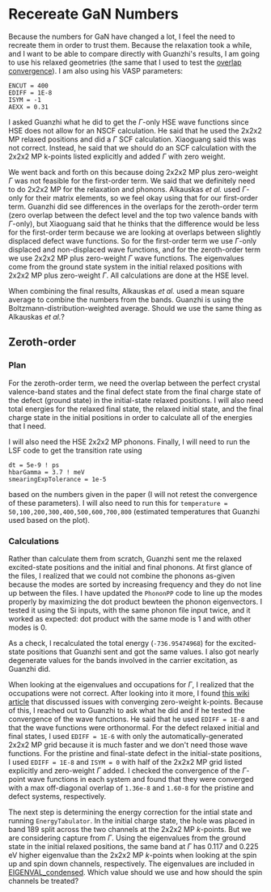 # Recereate GaN Numbers

Because the numbers for GaN have changed a lot, I feel the need to recreate them in order to trust them. Because the relaxation took a while, and I want to be able to compare directly with Guanzhi's results, I am going to use his relaxed geometries (the same that I used to test the [overlap convergence](../GaNOverlaps/)). I am also using his VASP parameters:
```
ENCUT = 400
EDIFF = 1E-8
ISYM = -1
AEXX = 0.31
```

I asked Guanzhi what he did to get the $\Gamma$-only HSE wave functions since HSE does not allow for an NSCF calculation. He said that he used the 2x2x2 MP relaxed positions and did a $\Gamma$ SCF calculation. Xiaoguang said this was not correct. Instead, he said that we should do an SCF calculation with the 2x2x2 MP k-points listed explicitly and added $\Gamma$ with zero weight. 

We went back and forth on this because doing 2x2x2 MP plus zero-weight $\Gamma$ was not feasible for the first-order term. We said that we definitely need to do 2x2x2 MP for the relaxation and phonons. Alkauskas *et al.* used $\Gamma$-only for their matrix elements, so we feel okay using that for our first-order term. Guanzhi did see differences in the overlaps for the zeroth-order term (zero overlap between the defect level and the top two valence bands with $\Gamma$-only), but Xiaoguang said that he thinks that the difference would be less for the first-order term because we are looking at overlaps between slightly displaced defect wave functions. So for the first-order term we use $\Gamma$-only displaced and non-displaced wave functions, and for the zeroth-order term we use 2x2x2 MP plus zero-weight $\Gamma$ wave functions. The eigenvalues come from the ground state system in the initial relaxed positions with 2x2x2 MP plus zero-weight $\Gamma$. All calculations are done at the HSE level.

When combining the final results, Alkauskas *et al.* used a mean square average to combine the numbers from the bands. Guanzhi is using the Boltzmann-distribution-weighted average. Should we use the same thing as Alkauskas *et al.*? 

## Zeroth-order 

### Plan

For the zeroth-order term, we need the overlap between the perfect crystal valence-band states and the final defect state from the final charge state of the defect (ground state) in the initial-state relaxed positions. I will also need total energies for the relaxed final state, the relaxed initial state, and the final charge state in the initial positions in order to calculate all of the energies that I need. 

I will also need the HSE 2x2x2 MP phonons. Finally, I will need to run the LSF code to get the transition rate using
```
dt = 5e-9 ! ps
hbarGamma = 3.7 ! meV
smearingExpTolerance = 1e-5
```
based on the numbers given in the paper (I will not retest the convergence of these parameters). I will also need to run this for `temperature = 50,100,200,300,400,500,600,700,800` (estimated temperatures that Guanzhi used based on the plot).

### Calculations

Rather than calculate them from scratch, Guanzhi sent me the relaxed excited-state positions and the initial and final phonons. At first glance of the files, I realized that we could not combine the phonons as-given because the modes are sorted by increasing frequency and they do not line up between the files. I have updated the `PhononPP` code to line up the modes properly by maximizing the dot product bewteen the phonon eigenvectors. I tested it using the Si inputs, with the same phonon file input twice, and it worked as expected: dot product with the same mode is 1 and with other modes is 0. 

As a check, I recalculated the total energy (`-736.95474968`) for the excited-state positions that Guanzhi sent and got the same values. I also got nearly degenerate values for the bands involved in the carrier excitation, as Guanzhi did. 

When looking at the eigenvalues and occupations for $\Gamma$, I realized that the occupations were not correct. After looking into it more, I found [this wiki article](https://www.vasp.at/wiki/index.php/Band-structure_calculation_using_hybrid_functionals) that discussed issues with converging zero-weight k-points. Because of this, I reached out to Guanzhi to ask what he did and if he tested the convergence of the wave functions. He said that he used `EDIFF = 1E-8` and that the wave functions were orthonormal. For the defect relaxed initial and final states, I used `EDIFF = 1E-6` with only the automatically-generated 2x2x2 MP grid because it is much faster and we don't need those wave functions. For the pristine and final-state defect in the initial-state positions, I used `EDIFF = 1E-8` and `ISYM = 0` with half of the 2x2x2 MP grid listed explicitly and zero-weight $\Gamma$ added. I checked the convergence of the $\Gamma$-point wave functions in each system and found that they were converged with a max off-diagonal overlap of `1.36e-8` and `1.60-8` for the pristine and defect systems, respectively.

The next step is determining the energy correction for the intial state and running `EnergyTabulator`. In the initial charge state, the hole was placed in band 189 split across the two channels at the 2x2x2 MP $k$-points. But we are considering capture from $\Gamma$. Using the eigenvalues from the ground state in the initial relaxed positions, the same band at $\Gamma$ has 0.117 and 0.225 eV higher eigenvalue than the 2x2x2 MP $k$-points when looking at the spin up and spin down channels, respectively. The eigenvalues are included in [EIGENVAL_condensed](./EIGENVAL_condensed). Which value should we use and how should the spin channels be treated?